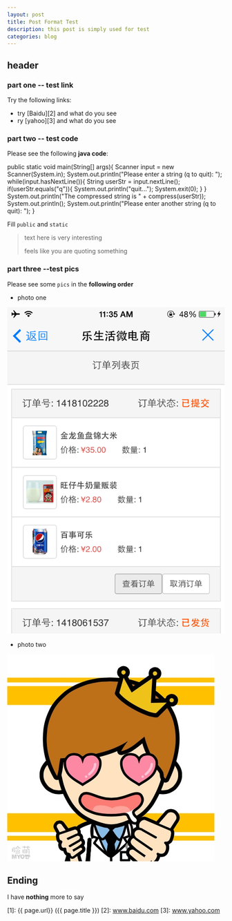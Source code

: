 ```yaml
---
layout: post
title: Post Format Test
description: this post is simply used for test
categories: blog
---
```


## header 

### part one -- test link
Try the following links:
* try [Baidu][2] and what do you see
* ry [yahoo][3] and what do you see


### part two -- test code
Please see the following **java code**:

public static void main(String[] args){
	Scanner input = new Scanner(System.in);
	System.out.println("Please enter a string (q to quit): ");  	
	while(input.hasNextLine()){
	    String userStr = input.nextLine();
	     if(userStr.equals("q")){
	         System.out.println("quit...");
	    	  System.exit(0);
	      }
	}
	 System.out.println("The compressed string is " + compress(userStr));
	 System.out.println();
	 System.out.println("Please enter another string (q to quit): ");
}
 	      
Fill `public` and `static`

> text here is very interesting
>
> feels like you are quoting something



### part three --test pics

Please see some `pics` in the **following order**


* photo one

![test1](/images/test/test1.PNG)

* photo two

![test2](/images/test/test2.jpeg)

## Ending
I have **nothing** more to say


[startupjing]:    http://startupjing.github.io  "startupjing"
[1]:    {{ page.url}}  ({{ page.title }})
[2]: www.baidu.com
[3]: www.yahoo.com



